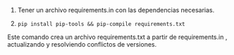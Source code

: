 1. Tener un archivo requirements.in con las dependencias necesarias.

2. `pip install pip-tools && pip-compile requirements.txt`


Este comando crea un archivo requirements.txt a partir de requirements.in , actualizando y resolviendo conflictos de versiones.
